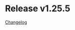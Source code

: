 # Release v1.25.5
[Changelog](https://docs.otc-service.com/releasenotes/terraform-provider-opentelekomcloud/current.html#v1-25-5)
